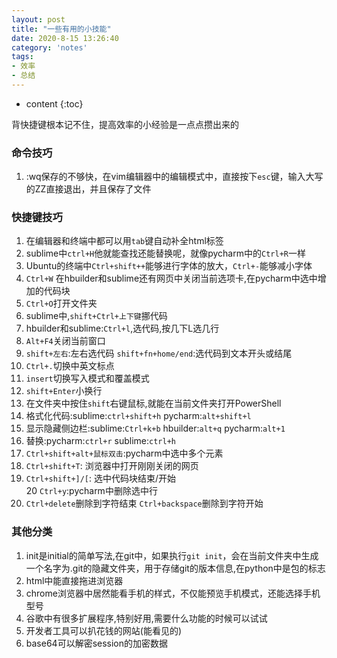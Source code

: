 ```yaml
---
layout: post
title: "一些有用的小技能"
date: 2020-8-15 13:26:40
category: 'notes'
tags:
- 效率
- 总结
---
```

* content
{:toc}

背快捷键根本记不住，提高效率的小经验是一点点攒出来的













### 命令技巧
1. :wq保存的不够快，在vim编辑器中的编辑模式中，直接按下`esc`键，输入大写的ZZ直接退出，并且保存了文件  


### 快捷键技巧
1. 在编辑器和终端中都可以用`tab`键自动补全html标签  
2. sublime中`ctrl+H`他就能查找还能替换呢，就像pycharm中的`Ctrl+R`一样  
3. Ubuntu的终端中`Ctrl+shift++`能够进行字体的放大，`Ctrl+-`能够减小字体  
4. `Ctrl+W` 在hbuilder和sublime还有网页中关闭当前选项卡,在pycharm中选中增加的代码块  
5. `Ctrl+O`打开文件夹  
6. sublime中,`shift+Ctrl+上下键`挪代码  
7. hbuilder和sublime:`Ctrl+l`,选代码,按几下L选几行  
8. `Alt+F4`关闭当前窗口  
9. `shift+左右`:左右选代码 `shift+fn+home/end`:选代码到文本开头或结尾  
10. `Ctrl+.`切换中英文标点  
11. `insert`切换写入模式和覆盖模式  
12. `shift+Enter`小换行  
13. 在文件夹中按住`shift`右键鼠标,就能在当前文件夹打开PowerShell  
14. 格式化代码:sublime:`ctrl+shift+h` pycharm:`alt+shift+l`  
15. 显示隐藏侧边栏:sublime:`Ctrl+k+b` hbuilder:`alt+q` pycharm:`alt+1`  
16. 替换:pycharm:`ctrl+r` sublime:`ctrl+h`  
17. `Ctrl+shift+alt+鼠标双击`:pycharm中选中多个元素
18. `Ctrl+shift+T`: 浏览器中打开刚刚关闭的网页  
19. `Ctrl+shift+]/[`: 选中代码块结束/开始  
20 `Ctrl+y`:pycharm中删除选中行  
21. `Ctrl+delete`删除到字符结束 `Ctrl+backspace`删除到字符开始  

### 其他分类
1.  init是initial的简单写法,在git中，如果执行`git init`，会在当前文件夹中生成一个名字为.git的隐藏文件夹，用于存储git的版本信息,在python中是包的标志  
2. html中能直接拖进浏览器  
3. chrome浏览器中居然能看手机的样式，不仅能预览手机模式，还能选择手机型号  
4. 谷歌中有很多扩展程序,特别好用,需要什么功能的时候可以试试  
5. 开发者工具可以扒花钱的网站(能看见的)  
6. base64可以解密session的加密数据
















